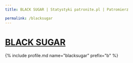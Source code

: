 ```yaml
---
title: BLACK SUGAR | Statystyki patronite.pl | Patromierz

permalink: /blacksugar
---
```


# [BLACK SUGAR](https://patronite.pl/blacksugar)

{% include profile.md name="blacksugar" prefix="b" %}
